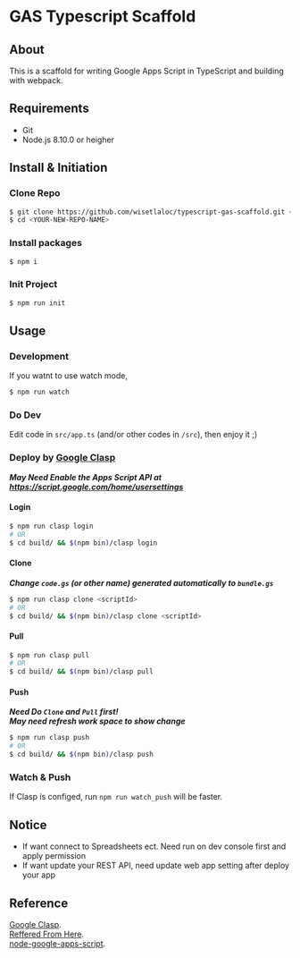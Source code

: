 # GAS Typescript Scaffold

## About

This is a scaffold for writing Google Apps Script in TypeScript and building with webpack.

## Requirements

* Git
* Node.js 8.10.0 or heigher

## Install & Initiation
### Clone Repo
```sh
$ git clone https://github.com/wisetlaloc/typescript-gas-scaffold.git <YOUR-NEW-REPO-NAME>
$ cd <YOUR-NEW-REPO-NAME>
```

### Install packages
```sh
$ npm i
```

### Init Project
```sh
$ npm run init
```

## Usage
### Development

If you watnt to use watch mode,

```sh
$ npm run watch
```

### Do Dev

Edit code in `src/app.ts` (and/or other codes in `/src`), then enjoy it ;)

### Deploy by [Google Clasp](https://github.com/google/clasp#readme)
_**May Need Enable the Apps Script API at https://script.google.com/home/usersettings**_

#### Login
```sh
$ npm run clasp login
# OR
$ cd build/ && $(npm bin)/clasp login
```

#### Clone
_**Change `code.gs` (or other name) generated automatically to `bundle.gs`**_  
```sh
$ npm run clasp clone <scriptId>
# OR
$ cd build/ && $(npm bin)/clasp clone <scriptId>
```

#### Pull
```sh
$ npm run clasp pull
# OR
$ cd build/ && $(npm bin)/clasp pull
```

#### Push
_**Need Do `Clone` and `Pull` first!**_  
_**May need refresh work space to show change**_
```sh
$ npm run clasp push
# OR
$ cd build/ && $(npm bin)/clasp push
```

### Watch & Push
If Clasp is configed, run `npm run watch_push` will be faster.

## Notice

- If want connect to Spreadsheets ect. Need run on dev console first and apply permission
- If want update your REST API, need update web app setting after deploy your app

## Reference
[Google Clasp](https://github.com/google/clasp#readme).  
[Reffered From Here](https://github.com/naoki-sawada/gas-typescript-webpack.git).  
[node-google-apps-script](https://github.com/danthareja/node-google-apps-script).